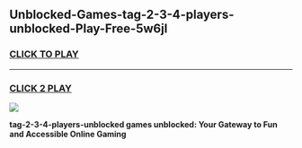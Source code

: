 
## Unblocked-Games-tag-2-3-4-players-unblocked-Play-Free-5w6jl
<h3>
<a href="https://premium76.site?title=tag-2-3-4-players-unblocked&ref=23A">CLICK TO PLAY</a></h3>
<hr>

<h3>
<a href="https://premium76.site?title=tag-2-3-4-players-unblocked&ref=23A">CLICK 2 PLAY</a>
  
</h3>

<a href="https://premium76.site?title=tag-2-3-4-players-unblocked&ref=23A"><img src="https://clearcache.store/games.png"></a>


**tag-2-3-4-players-unblocked games unblocked: Your Gateway to Fun and Accessible Online Gaming**
